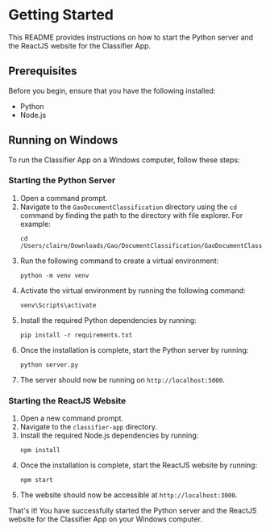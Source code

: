 # Getting Started

This README provides instructions on how to start the Python server and the ReactJS website for the Classifier App.

## Prerequisites

Before you begin, ensure that you have the following installed:

- Python
- Node.js

## Running on Windows

To run the Classifier App on a Windows computer, follow these steps:

### Starting the Python Server

1. Open a command prompt.
2. Navigate to the `GaoDocumentClassification` directory using the `cd` command by finding the path to the directory with file explorer. For example:
    ```
    cd /Users/claire/Downloads/Gao/DocumentClassification/GaoDocumentClassification
    ```
3. Run the following command to create a virtual environment:
    ```
    python -m venv venv
    ```
4. Activate the virtual environment by running the following command:
    ```
    venv\Scripts\activate
    ```
5. Install the required Python dependencies by running:
    ```
    pip install -r requirements.txt
    ```
6. Once the installation is complete, start the Python server by running:
    ```
    python server.py
    ```
7. The server should now be running on `http://localhost:5000`.

### Starting the ReactJS Website

1. Open a new command prompt.
2. Navigate to the `classifier-app` directory.
3. Install the required Node.js dependencies by running:
    ```
    npm install
    ```
4. Once the installation is complete, start the ReactJS website by running:
    ```
    npm start
    ```
5. The website should now be accessible at `http://localhost:3000`.

That's it! You have successfully started the Python server and the ReactJS website for the Classifier App on your Windows computer.
